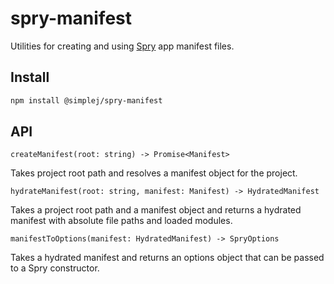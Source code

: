 # spry-manifest

Utilities for creating and using [Spry](https://github.com/jmeyers91/spry-core) app manifest files.

## Install

```bash
npm install @simplej/spry-manifest
```

## API

`createManifest(root: string) -> Promise<Manifest>`

Takes project root path and resolves a manifest object for the project.

`hydrateManifest(root: string, manifest: Manifest) -> HydratedManifest`

Takes a project root path and a manifest object and returns a hydrated manifest with absolute file paths and loaded modules.

`manifestToOptions(manifest: HydratedManifest) -> SpryOptions`

Takes a hydrated manifest and returns an options object that can be passed to a Spry constructor.
